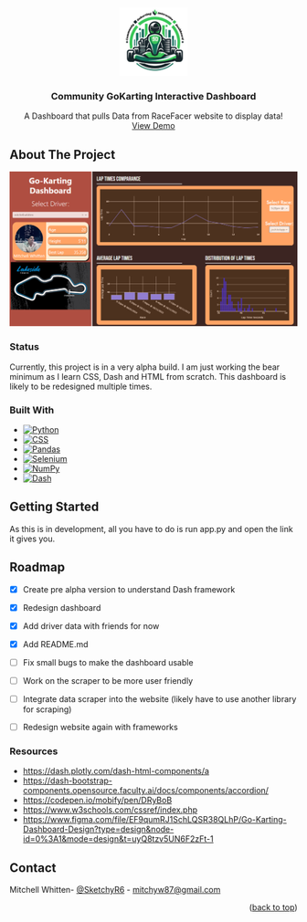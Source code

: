 
<!-- PROJECT LOGO -->
<br />
<div align="center">
  <a href="">
    <img src="assets/Images/logo.png" alt="Logo" width="120" height="120">
  </a>

  <h3 align="center">Community GoKarting Interactive Dashboard</h3>

  <p align="center">
    A Dashboard that pulls Data from RaceFacer website to display data!
    <br />
    <a href="http://13.210.171.94:8050/">View Demo</a>
  </p>
</div>


<!-- ABOUT THE PROJECT -->
## About The Project

[![Product Name Screen Shot][Dashboard-preview]][Next-url]

### Status
Currently, this project is in a very alpha build. I am just working the bear minimum as I learn CSS, Dash and HTML from scratch. This dashboard is likely to be redesigned multiple times.



### Built With


* [![Python][Python.py]][Next-url]
* [![CSS][CSS.CSS]][Next-url]
* [![Pandas][Pandas]][Next-url]
* [![Selenium][Selenium]][Next-url]
* [![NumPy][NumPy]][Next-url]
* [![Dash][Dash]][React-url]



<!-- GETTING STARTED -->
## Getting Started

As this is in development, all you have to do is run app.py and open the link it gives you. 

<!-- ROADMAP -->
## Roadmap
- [x] Create pre alpha version to understand Dash framework
- [x] Redesign dashboard
- [x] Add driver data with friends for now
- [x] Add README.md
- [ ] Fix small bugs to make the dashboard usable
- [ ] Work on the scraper to be more user friendly
- [ ] Integrate data scraper into the website (likely have to use another library for scraping)
- [ ] Redesign website again with frameworks


### Resources

* https://dash.plotly.com/dash-html-components/a 
* https://dash-bootstrap-components.opensource.faculty.ai/docs/components/accordion/
* https://codepen.io/mobify/pen/DRyBoB
* https://www.w3schools.com/cssref/index.php
* https://www.figma.com/file/EF9qumRJ1SchLQSR38QLhP/Go-Karting-Dashboard-Design?type=design&node-id=0%3A1&mode=design&t=uyQ8tzv5UN6F2zFt-1
<!-- CONTACT -->
## Contact

Mitchell Whitten- [@SketchyR6](https://twitter.com/SketchyR6) - mitchyw87@gmail.com

<p align="right">(<a href="#readme-top">back to top</a>)</p>



<!-- MARKDOWN LINKS & IMAGES -->
<!-- https://www.markdownguide.org/basic-syntax/#reference-style-links -->
[contributors-shield]: https://img.shields.io/github/contributors/othneildrew/Best-README-Template.svg?style=for-the-badge
[contributors-url]: https://github.com/othneildrew/Best-README-Template/graphs/contributors
[forks-shield]: https://img.shields.io/github/forks/othneildrew/Best-README-Template.svg?style=for-the-badge
[forks-url]: https://github.com/othneildrew/Best-README-Template/network/members
[stars-shield]: https://img.shields.io/github/stars/othneildrew/Best-README-Template.svg?style=for-the-badge
[stars-url]: https://github.com/othneildrew/Best-README-Template/stargazers
[issues-shield]: https://img.shields.io/github/issues/othneildrew/Best-README-Template.svg?style=for-the-badge
[issues-url]: https://github.com/othneildrew/Best-README-Template/issues
[license-shield]: https://img.shields.io/github/license/othneildrew/Best-README-Template.svg?style=for-the-badge
[license-url]: https://github.com/othneildrew/Best-README-Template/blob/master/LICENSE.txt
[linkedin-shield]: https://img.shields.io/badge/-LinkedIn-black.svg?style=for-the-badge&logo=linkedin&colorB=555
[linkedin-url]: https://linkedin.com/in/othneildrew
[product-screenshot]: images/screenshot.png
[Next.js]: https://img.shields.io/badge/next.js-000000?style=for-the-badge&logo=nextdotjs&logoColor=white
[Next-url]: https://nextjs.org/
[React.js]: https://img.shields.io/badge/React-20232A?style=for-the-badge&logo=react&logoColor=61DAFB
[React-url]: https://reactjs.org/
[Vue.js]: https://img.shields.io/badge/Vue.js-35495E?style=for-the-badge&logo=vuedotjs&logoColor=4FC08D
[Vue-url]: https://vuejs.org/
[Angular.io]: https://img.shields.io/badge/Angular-DD0031?style=for-the-badge&logo=angular&logoColor=white
[Angular-url]: https://angular.io/
[Svelte.dev]: https://img.shields.io/badge/Svelte-4A4A55?style=for-the-badge&logo=svelte&logoColor=FF3E00
[Svelte-url]: https://svelte.dev/
[Laravel.com]: https://img.shields.io/badge/Laravel-FF2D20?style=for-the-badge&logo=laravel&logoColor=white
[Laravel-url]: https://laravel.com
[Bootstrap.com]: https://img.shields.io/badge/Bootstrap-563D7C?style=for-the-badge&logo=bootstrap&logoColor=white
[Bootstrap-url]: https://getbootstrap.com
[JQuery.com]: https://img.shields.io/badge/jQuery-0769AD?style=for-the-badge&logo=jquery&logoColor=white
[JQuery-url]: https://jquery.com 
[Dashboard-preview]: assets/Images/preview.png
[Python.py]: https://img.shields.io/badge/python-3670A0?style=for-the-badge&logo=python&logoColor=ffdd54
[CSS.css]: https://img.shields.io/badge/css3-%231572B6.svg?style=for-the-badge&logo=css3&logoColor=white
[plotly]: https://img.shields.io/badge/Plotly-%233F4F75.svg?style=for-the-badge&logo=plotly&logoColor=white
[Selenium]: https://img.shields.io/badge/-selenium-%43B02A?style=for-the-badge&logo=selenium&logoColor=white
[Pandas]: https://img.shields.io/badge/pandas-%23150458.svg?style=for-the-badge&logo=pandas&logoColor=white
[Dash]: https://img.shields.io/badge/dash-008DE4?style=for-the-badge&logo=dash&logoColor=white
[NumPy]: https://img.shields.io/badge/numpy-%23013243.svg?style=for-the-badge&logo=numpy&logoColor=white

